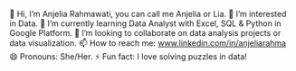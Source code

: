 👋 Hi, I’m Anjelia Rahmawati, you can call me Anjelia or Lia.
👀 I’m interested in Data.
🌱 I’m currently learning Data Analyst with Excel, SQL & Python in Google Platform.
💞️ I’m looking to collaborate on data analysis projects or data visualization.
📫 How to reach me: www.linkedin.com/in/anjeliarahma
😄 Pronouns: She/Her.
⚡ Fun fact: I love solving puzzles in data!

